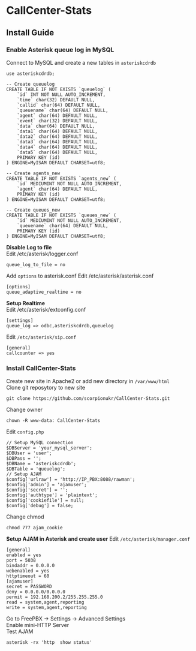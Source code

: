 # CallCenter-Stats  
## Install Guide  
### Enable Asterisk queue log in MySQL  
Connect to MySQL and create a new tables in `asteriskcdrdb`  
```
use asteriskcdrdb;
```
```
-- Create queuelog
CREATE TABLE IF NOT EXISTS `queuelog` (
    `id` INT NOT NULL AUTO_INCREMENT,
    `time` char(32) DEFAULT NULL,
    `callid` char(64) DEFAULT NULL,
    `queuename` char(64) DEFAULT NULL,
    `agent` char(64) DEFAULT NULL,
    `event` char(32) DEFAULT NULL,
    `data` char(64) DEFAULT NULL,
    `data1` char(64) DEFAULT NULL,
    `data2` char(64) DEFAULT NULL,
    `data3` char(64) DEFAULT NULL,
    `data4` char(64) DEFAULT NULL,
    `data5` char(64) DEFAULT NULL,
    PRIMARY KEY (id)
) ENGINE=MyISAM DEFAULT CHARSET=utf8;

-- Create agents_new
CREATE TABLE IF NOT EXISTS `agents_new` (
    `id` MEDIUMINT NOT NULL AUTO_INCREMENT,
    `agent` char(64) DEFAULT NULL,
    PRIMARY KEY (id)
) ENGINE=MyISAM DEFAULT CHARSET=utf8;

-- Create queues_new
CREATE TABLE IF NOT EXISTS `queues_new` (
    `id` MEDIUMINT NOT NULL AUTO_INCREMENT,
    `queuename` char(64) DEFAULT NULL,
    PRIMARY KEY (id)
) ENGINE=MyISAM DEFAULT CHARSET=utf8;
```
**Disable Log to file**  
Edit /etc/asterisk/logger.conf
```
queue_log_to_file = no
```
Add `options` to asterisk.conf
Edit /etc/asterisk/asterisk.conf
```
[options]
queue_adaptive_realtime = no
```
**Setup Realtime**  
Edit /etc/asterisk/extconfig.conf
```
[settings]
queue_log => odbc,asteriskcdrdb,queuelog
```
Edit `/etc/asterisk/sip.conf`
```
[general]
callcounter => yes
```
### Install CallCenter-Stats  
Create new site in Apache2 or add new directory in `/var/www/html`  
Clone git reposytory to new site  
```
git clone https://github.com/scorpionukr/CallCenter-Stats.git
```
Change owner  
```
chown -R www-data: CallCenter-Stats
```
Edit `config.php`  
```
// Setup MySQL connection
$DBServer = 'your_mysql_server';
$DBUser = 'user';
$DBPass = '';
$DBName = 'asteriskcdrdb';
$DBTable = 'queuelog';
// Setup AJAM
$config['urlraw'] = 'http://IP_PBX:8088/rawman';
$config['admin'] = 'ajamuser';
$config['secret'] = '';
$config['authtype'] = 'plaintext';
$config['cookiefile'] = null;
$config['debug'] = false;
```
Change chmod
```
chmod 777 ajam_cookie
```
**Setup AJAM in Asterisk and create user**
Edit `/etc/asterisk/manager.conf`
```
[general]
enabled = yes
port = 5038
bindaddr = 0.0.0.0
webenabled = yes
httptimeout = 60
[ajamuser]
secret = PASSWORD
deny = 0.0.0.0/0.0.0.0
permit = 192.168.200.2/255.255.255.0
read = system,agent,reporting
write = system,agent,reporting
```
Go to FreePBX -> Settings -> Advanced Settings  
Enable mini-HTTP Server  
Test AJAM
```
asterisk -rx 'http  show status'
```